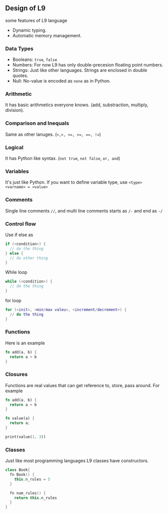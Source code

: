 ## Design of L9
some features of L9 language
* Dynamic typing.
* Automatic memory management.

### Data Types
* Booleans: ``true``, ``false``
* Numbers: For now L9 has only double-precesion floating point numbers.
* Strings: Just like other languages. Strings are enclosed in double quotes.
* Null: No-value is encoded as ```none``` as in Python.

### Arithmetic
It has basic arithmetics everyone knows. (add, substraction, multiply, division).

### Comparison and Inequals
Same as other lanuges. (```<,>, <=, >=, ==, !=```)

### Logical 
It has Python like syntax. (```not true```, ```not false```, ```or, and```)

### Variables
It's just like Python. If you want to define variable type, use ```<type> <varname> = <value>```

### Comments
Single line comments ```//```, and multi line comments starts as ```/-``` and end 
as ```-/```

### Control flow
Use if else as 
```c
if (<condition>) {
  // do the thing
} else {
  // do other thing
}
```
While loop
```c
while (<condition>) {
  // do the thing
}
```
for loop
```lua
for (<init>, <min/max valeu>, <increment/decrement>) {
  // do the thing
}
```

### Functions
Here is an example
```rust
fn add(a, b) {
  return a + b
}
```

### Closures
Functions are real values that can get reference to, store, pass around. For
example
```rust
fn add(a, b) {
  return a + b
}

fn value(a) {
  return a;
}

print(value(1, 3))
```

### Classes
Just like most programming languages L9 classes have constructors.
```c++
class Book{
  fn Book() {
    this.n_rules = 5
  }

  fn num_rules() { 
    return this.n_rules 
  }
}
```